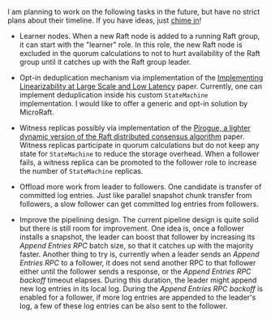 I am planning to work on the following tasks in the future, but have no strict
plans about their timeline. If you have ideas, just 
[chime in](https://join.slack.com/t/microraft/shared_invite/zt-dc6utpfk-84P0VbK7EcrD3lIme2IaaQ)! 

- Learner nodes. When a new Raft node is added to a running Raft group, it can
start with the "learner" role. In this role, the new Raft node is excluded in 
the quorum calculations to not to hurt availability of the Raft group until
it catches up with the Raft group leader.

- Opt-in deduplication mechanism via implementation of the 
[Implementing Linearizability at Large Scale and Low Latency](https://dl.acm.org/doi/10.1145/2815400.2815416) 
paper. Currently, one can implement deduplication inside his custom 
`StateMachine` implementation. I would like to offer a generic and opt-in 
solution by MicroRaft.
 
- Witness replicas possibly via implementation of the 
[Pirogue, a lighter dynamic version of the Raft distributed consensus algorithm](https://dl.acm.org/doi/10.1109/PCCC.2015.7410281) 
paper. Witness replicas participate in quorum calculations but do not keep any
state for `StateMachine` to reduce the storage overhead. When a follower fails,
a witness replica can be promoted to the follower role to increase the number 
of `StateMachine` replicas. 

- Offload more work from leader to followers. One candidate is transfer of 
committed log entries. Just like parallel snapshot chunk transfer from 
followers, a slow follower can get committed log entries from followers.  

- Improve the pipelining design. The current pipeline design is quite solid but 
there is still room for improvement. One idea is, once a follower installs a 
snapshot, the leader can boost that follower by increasing its *Append Entries 
RPC* batch size, so that it catches up with the majority faster. Another thing 
to try is, currently when a leader sends an *Append Entries RPC* to a follower, 
it does not send another RPC to that follower either until the follower sends a 
response, or the *Append Entries RPC backoff* timeout elapses. During this 
duration, the leader might append new log entries in its local log. During the
*Append Entries RPC backoff* is enabled for a follower, if more log entries are 
appended to the leader's log, a few of these log entries can be also sent to 
the follower.
 
